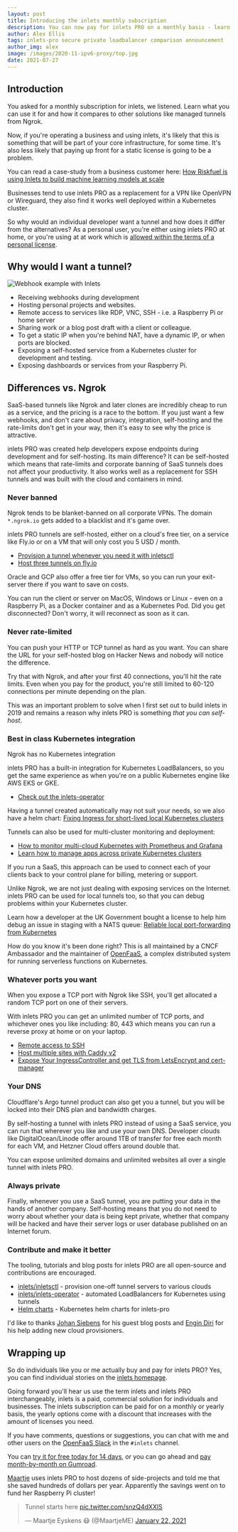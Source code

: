 ```yaml
---
layout: post
title: Introducing the inlets monthly subscription
description: You can now pay for inlets PRO on a monthly basis - learn the use-cases and how it compares to other solutions.
author: Alex Ellis
tags: inlets-pro secure private loadbalancer comparison announcement
author_img: alex
image: /images/2020-11-ipv6-proxy/top.jpg
date: 2021-07-27
---
```


## Introduction

You asked for a monthly subscription for inlets, we listened. Learn what you can use it for and how it compares to other solutions like managed tunnels from Ngrok.

Now, if you're operating a business and using inlets, it's likely that this is something that will be part of your core infrastructure, for some time. It's also less likely that paying up front for a static license is going to be a problem.

You can read a case-study from a business customer here: [How Riskfuel is using Inlets to build machine learning models at scale](https://inlets.dev/blog/2021/07/22/riskfuel.html)

Businesses tend to use inlets PRO as a replacement for a VPN like OpenVPN or Wireguard, they also find it works well deployed within a Kubernetes cluster.

So why would an individual developer want a tunnel and how does it differ from the alternatives? As a personal user, you're either using inlets PRO at home, or you're using at at work which is [allowed within the terms of a personal license](https://inlets.dev/pricing).

## Why would I want a tunnel?

![Webhook example with Inlets](https://blog.alexellis.io/content/images/2019/09/inletsio--2-.png)

* Receiving webhooks during development
* Hosting personal projects and websites.
* Remote access to services like RDP, VNC, SSH - i.e. a Raspberry Pi or home server
* Sharing work or a blog post draft with a client or colleague.
* To get a static IP when you're behind NAT, have a dynamic IP, or when ports are blocked.
* Exposing a self-hosted service from a Kubernetes cluster for development and testing.
* Exposing dashboards or services from your Raspberry Pi.

## Differences vs. Ngrok

SaaS-based tunnels like Ngrok and later clones are incredibly cheap to run as a service, and the pricing is a race to the bottom. If you just want a few webhooks, and don't care about privacy, integration, self-hosting and the rate-limits don't get in your way, then it's easy to see why the price is attractive.

inlets PRO was created help developers expose endpoints during development and for self-hosting. Its main difference? It can be self-hosted which means that rate-limits and corporate banning of SaaS tunnels does not affect your productivity. It also works well as a replacement for SSH tunnels and was built with the cloud and containers in mind.

### Never banned

Ngrok tends to be blanket-banned on all corporate VPNs. The domain `*.ngrok.io` gets added to a blacklist and it's game over.

inlets PRO tunnels are self-hosted, either on a cloud's free tier, on a service like Fly.io or on a VM that will only cost you 5 USD / month.

* [Provision a tunnel whenever you need it with inletsctl](https://github.com/inlets/inletsctl)
* [Host three tunnels on fly.io](https://inlets.dev/blog/2021/07/07/inlets-fly-tutorial.html)

Oracle and GCP also offer a free tier for VMs, so you can run your exit-server there if you want to save on costs.

You can run the client or server on MacOS, Windows or Linux - even on a Raspberry Pi, as a Docker container and as a Kubernetes Pod. Did you get disconnected? Don't worry, it will reconnect as soon as it can.

### Never rate-limited

You can push your HTTP or TCP tunnel as hard as you want. You can share the URL for your self-hosted blog on Hacker News and nobody will notice the difference.

Try that with Ngrok, and after your first 40 connections, you'll hit the rate limits. Even when you pay for the product, you're still limited to 60-120 connections per minute depending on the plan.

This was an important problem to solve when I first set out to build inlets in 2019 and remains a reason why inlets PRO is something *that you can self-host*.

### Best in class Kubernetes integration

Ngrok has no Kubernetes integration

inlets PRO has a built-in integration for Kubernetes LoadBalancers, so you get the same experience as when you're on a public Kubernetes engine like AWS EKS or GKE.

* [Check out the inlets-operator](https://github.com/inlets/inlets-operator)

Having a tunnel created automatically may not suit your needs, so we also have a helm chart: [Fixing Ingress for short-lived local Kubernetes clusters](https://inlets.dev/blog/2021/07/08/short-lived-clusters.html)

Tunnels can also be used for multi-cluster monitoring and deployment:

* [How to monitor multi-cloud Kubernetes with Prometheus and Grafana](https://inlets.dev/blog/2020/12/15/multi-cluster-monitoring.html)
* [Learn how to manage apps across private Kubernetes clusters](https://inlets.dev/blog/2021/06/02/argocd-private-clusters.html)

If you run a SaaS, this approach can be used to connect each of your clients back to your control plane for billing, metering or support.

Unlike Ngrok, we are not just dealing with exposing services on the Internet. inlets PRO can be used for local tunnels too, so that you can debug problems within your Kubernetes cluster.

Learn how a developer at the UK Government bought a license to help him debug an issue in staging with a NATS queue: [Reliable local port-forwarding from Kubernetes](https://inlets.dev/blog/2021/04/13/local-port-forwarding-kubernetes.html)

How do you know it's been done right? This is all maintained by a CNCF Ambassador and the maintainer of [OpenFaaS](https://www.openfaas.com/), a complex distributed system for running serverless functions on Kubernetes.

### Whatever ports you want

When you expose a TCP port with Ngrok like SSH, you'll get allocated a random TCP port on one of their servers.

With inlets PRO you can get an unlimited number of TCP ports, and whichever ones you like including: 80, 443 which means you can run a reverse proxy at home or on your laptop.

* [Remote access to SSH](https://docs.inlets.dev/#/get-started/quickstart-tcp-ssh)
* [Host multiple sites with Caddy v2](https://docs.inlets.dev/#/get-started/quickstart-http)
* [Expose Your IngressController and get TLS from LetsEncrypt and cert-manager](https://docs.inlets.dev/#/get-started/quickstart-ingresscontroller-cert-manager?id=quick-start-expose-your-ingresscontroller-and-get-tls-from-letsencrypt-and-cert-manager)

### Your DNS

Cloudflare's Argo tunnel product can also get you a tunnel, but you will be locked into their DNS plan and bandwidth charges.

By self-hosting a tunnel with inlets PRO instead of using a SaaS service, you can run that wherever you like and use your own DNS. Developer clouds like DigitalOcean/Linode offer around 1TB of transfer for free each month for each VM, and Hetzner Cloud offers around double that.

You can expose unlimited domains and unlimited websites all over a single tunnel with inlets PRO.

### Always private

Finally, whenever you use a SaaS tunnel, you are putting your data in the hands of another company. Self-hosting means that you do not need to worry about whether your data is being kept private, whether that company will be hacked and have their server logs or user database published on an Internet forum.

### Contribute and make it better

The tooling, tutorials and blog posts for inlets PRO are all open-source and contributions are encouraged.

* [inlets/inletsctl](https://github.com/inlets/inletsctl) - provision one-off tunnel servers to various clouds
* [inlets/inlets-operator](https://github.com/inlets/inlets-operator) - automated LoadBalancers for Kubernetes using tunnels
* [Helm charts](https://github.com/inlets/inlets-pro/tree/master/chart) - Kubernetes helm charts for inlets-pro

I'd like to thanks [Johan Siebens](https://twitter.com/nosceon) for his guest blog posts and [Engin Diri](https://twitter.com/_ediri) for his help adding new cloud provisioners.

## Wrapping up

So do individuals like you or me actually buy and pay for inlets PRO? Yes, you can find individual stories on the [inlets homepage](https://inlets.dev/).

Going forward you'll hear us use the term inlets and inlets PRO interchangeably, inlets is a paid, commercial solution for individuals and businesses. The inlets subscription can be paid for on a monthly or yearly basis, the yearly options come with a discount that increases with the amount of licenses you need.

If you have comments, questions or suggestions, you can chat with me and other users on the [OpenFaaS Slack](https://slack.openfaas.io/) in the `#inlets` channel.

You can [try it for free today for 14 days](https://docs.inlets.dev/#/get-started/free-trial?id=get-started-with-your-free-trial), or you can go ahead and [pay month-by-month on Gumroad](https://openfaas.gumroad.com/l/inlets-subscription).

[Maartje](https://twitter.com/MaartjeME) uses inlets PRO to host dozens of side-projects and told me that she saved hundreds of dollars per year. Apparently the savings went on to fund her Raspberry Pi cluster!

<blockquote class="twitter-tweet" data-conversation="none"><p lang="en" dir="ltr">Tunnel starts here <a href="https://t.co/snzQ4dXXlS">pic.twitter.com/snzQ4dXXlS</a></p>&mdash; Maartje Eyskens 😷 (@MaartjeME) <a href="https://twitter.com/MaartjeME/status/1352548143330717696?ref_src=twsrc%5Etfw">January 22, 2021</a></blockquote> <script async src="https://platform.twitter.com/widgets.js" charset="utf-8"></script>

